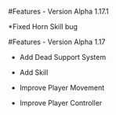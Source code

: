 #Features -  Version Alpha 1.17.1

*Fixed Horn Skill bug


#Features -  Version Alpha 1.17

* Add Dead Support System
* Add Skill

* Improve Player Movement
* Improve Player Controller

